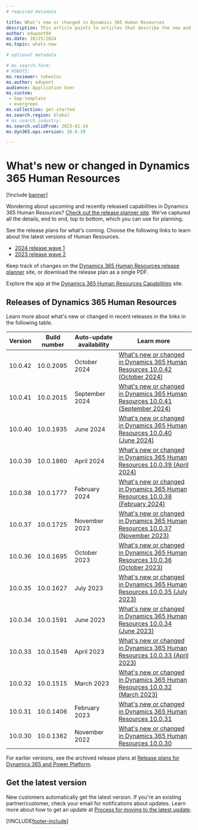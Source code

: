 ```yaml
---
# required metadata

title: What's new or changed in Dynamics 365 Human Resources
description: This article points to articles that describe the new and changed features in each release of Dynamics 365 Human Resources
author: edupont04
ms.date: 10/25/2024
ms.topic: whats-new

# optional metadata

# ms.search.form: 
# ROBOTS: 
ms.reviewer: twheeloc
ms.author: edupont
audience: Application User
ms.custom: 
 - bap-template
 - evergreen
ms.collection: get-started
ms.search.region: Global
# ms.search.industry: 
ms.search.validFrom: 2023-02-14
ms.dyn365.ops.version: 10.0.39

---
```

# What's new or changed in Dynamics 365 Human Resources

[!include [banner](../includes/banner.md)]

Wondering about upcoming and recently released capabilities in Dynamics 365 Human Resources? [Check out the release planner site](https://experience.dynamics.com/releaseplans/?app=Human+Resources). We've captured all the details, end to end, top to bottom, which you can use for planning.  

See the release plans for what's coming. Choose the following links to learn about the latest versions of Human Resources.

- [2024 release wave 1](/dynamics365/release-plan/2024wave1/finance-supply-chain/dynamics365-human-resources)  
- [2023 release wave 2](/dynamics365/release-plan/2023wave2/finance-supply-chain/dynamics365-human-resources)  

Keep track of changes on the [Dynamics 365 Human Resources release planner](https://experience.dynamics.com/releaseplans/?app=Human+Resources) site, or download the release plan as a single PDF.  

Explore the app at the [Dynamics 365 Human Resources Capabilities](https://dynamics.microsoft.com/human-resources/overview/) site.

## Releases of Dynamics 365 Human Resources

Learn more about what's new or changed in recent releases in the links in the following table.

| Version | Build number | Auto-update availability | Learn more |
|---------|--------------|---------------|-------------|
| 10.0.42 | 10.0.2095 | October 2024 |[What's new or changed in Dynamics 365 Human Resources 10.0.42 (October 2024)](get-started/hr-whats-new-10-0-42.md)|
| 10.0.41 | 10.0.2015 | September 2024 |[What's new or changed in Dynamics 365 Human Resources 10.0.41 (September 2024)](get-started/hr-whats-new-10-0-41.md)|
| 10.0.40 |  10.0.1935 | June 2024     |[What's new or changed in Dynamics 365 Human Resources 10.0.40 (June 2024)](get-started/hr-whats-new-10-0-40.md)|
| 10.0.39 |  10.0.1860 | April 2024     |[What's new or changed in Dynamics 365 Human Resources 10.0.39 (April 2024)](get-started/hr-whats-new-10-0-39.md)|
| 10.0.38 |  10.0.1777   | February 2024  |[What's new or changed in Dynamics 365 Human Resources 10.0.38 (February 2024)](get-started/hr-whats-new-10-0-38.md)|
| 10.0.37 |  10.0.1725   | November 2023  |[What's new or changed in Dynamics 365 Human Resources 10.0.37 (November 2023)](get-started/hr-whats-new-10-0-37.md)|
| 10.0.36 |  10.0.1695   | October 2023  |[What's new or changed in Dynamics 365 Human Resources 10.0.36 (October 2023)](get-started/hr-whats-new-10-0-36.md)|
| 10.0.35 |  10.0.1627   | July 2023    |[What's new or changed in Dynamics 365 Human Resources 10.0.35 (July 2023)](get-started/hr-whats-new-10-0-35.md)|
| 10.0.34 |  10.0.1591   | June 2023    |[What's new or changed in Dynamics 365 Human Resources 10.0.34 (June 2023)](get-started/hr-whats-new-10-0-34.md)|
| 10.0.33 |  10.0.1549   | April 2023    |[What's new or changed in Dynamics 365 Human Resources 10.0.33 (April 2023)](get-started/hr-whats-new-10-0-33.md)|
| 10.0.32 |  10.0.1515   | March 2023    |[What's new or changed in Dynamics 365 Human Resources 10.0.32 (March 2023)](get-started/hr-whats-new-changed-10-0-32.md)|
| 10.0.31 |  10.0.1406 | February 2023  | [What's new or changed in Dynamics 365 Human Resources 10.0.31](get-started/whats-new-changed-10-0-31.md) |
| 10.0.30 |  10.0.1362   | November 2022 | [What's new or changed in Dynamics 365 Human Resources 10.0.30](get-started/whats-new-changed-10-0-30.md) |

For earlier versions, see the archived release plans at [Release plans for Dynamics 365 and Power Platform](/dynamics365/release-plans/archived-plans).

## Get the latest version

New customers automatically get the latest version. If you're an existing partner/customer, check your email for notifications about updates. Learn more about how to get an update at [Process for moving to the latest update](../fin-ops-core/dev-itpro/migration-upgrade/upgrade-latest-update.md).

[!INCLUDE[footer-include](../includes/footer-banner.md)]
